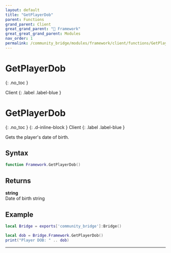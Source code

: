 ```yaml
---
layout: default
title: "GetPlayerDob"
parent: Functions
grand_parent: Client
great_grand_parent: "🧩 Framework"
great_great_grand_parent: Modules
nav_order: 1
permalink: /community_bridge/modules/framework/client/functions/GetPlayerDob/
---
```


# GetPlayerDob
{: .no_toc }

Client
{: .label .label-blue }

# GetPlayerDob
{: .no_toc }
{: .d-inline-block }
Client
{: .label .label-blue }

Gets the player's date of birth.

## Syntax

```lua
function Framework.GetPlayerDob()
```

## Returns

**string**  
Date of birth string

## Example

```lua
local Bridge = exports['community_bridge']:Bridge()

local dob = Bridge.Framework.GetPlayerDob()
print("Player DOB: " .. dob)
```

---

